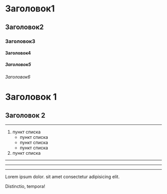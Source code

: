 # Заголовок1

## Заголовок2

### Заголовок3

#### Заголовок4

##### Заголовок5

###### Заголовок6

Заголовок 1 
=

Заголовок 2 
-

---
1. пункт списка
	* пункт списка
	- пункт списка
	+ пункт списка
2. пункт списка

*******
*******
------------

Lorem ipsum dolor.  sit amet consectetur     adipisicing  elit. 

Distinctio, tempora!
